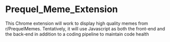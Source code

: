 # Prequel_Meme_Extension
This Chrome extension will work to display high quality memes from r/PrequelMemes. Tentatively, it will use Javascript as both the front-end and the back-end in addition to a coding pipeline to maintain code health
